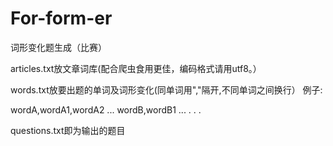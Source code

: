 # For-form-er
词形变化题生成（比赛）

articles.txt放文章词库(配合爬虫食用更佳，编码格式请用utf8。）

words.txt放要出题的单词及词形变化(同单词用","隔开,不同单词之间换行）
例子:

wordA,wordA1,wordA2 ...
wordB,wordB1 ...
.
.
.

questions.txt即为输出的题目
